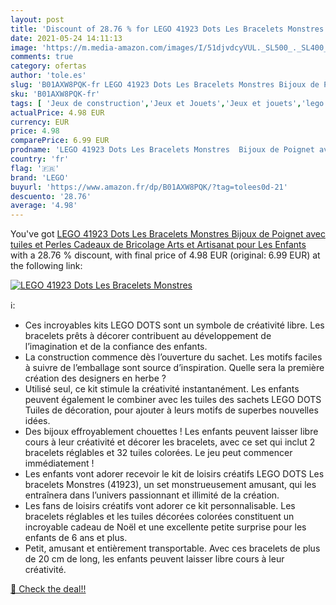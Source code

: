 ```yaml
---
layout: post
title: 'Discount of 28.76 % for LEGO 41923 Dots Les Bracelets Monstres  '
date: 2021-05-24 14:11:13
image: 'https://m.media-amazon.com/images/I/51djvdcyVUL._SL500_._SL400_.jpg'
comments: true
category: ofertas
author: 'tole.es'
slug: 'B01AXW8PQK-fr LEGO 41923 Dots Les Bracelets Monstres Bijoux de Poignet...'
sku: 'B01AXW8PQK-fr'
tags: [ 'Jeux de construction','Jeux et Jouets','Jeux et jouets','lego', ]
actualPrice: 4.98 EUR
currency: EUR
price: 4.98
comparePrice: 6.99 EUR
prodname: 'LEGO 41923 Dots Les Bracelets Monstres  Bijoux de Poignet avec tuiles et Perles Cadeaux de Bricolage  Arts et Artisanat pour Les Enfants'
country: 'fr'
flag: '🇫🇷'
brand: 'LEGO'
buyurl: 'https://www.amazon.fr/dp/B01AXW8PQK/?tag=tolees0d-21'
descuento: '28.76'
average: '4.98'
---
```


You've got [LEGO 41923 Dots Les Bracelets Monstres  Bijoux de Poignet avec tuiles et Perles Cadeaux de Bricolage  Arts et Artisanat pour Les Enfants](https://www.amazon.fr/dp/B01AXW8PQK/?tag=tolees0d-21) with a  28.76 % discount, with final price of 4.98 EUR (original: 6.99 EUR) at the following link:

[![LEGO 41923 Dots Les Bracelets Monstres  ](https://m.media-amazon.com/images/I/51djvdcyVUL._SL500_._SL400_.jpg)](https://www.amazon.fr/dp/B01AXW8PQK/?tag=tolees0d-21)

ℹ️:

- Ces incroyables kits LEGO DOTS sont un symbole de créativité libre. Les bracelets prêts à décorer contribuent au développement de l’imagination et de la confiance des enfants.
- La construction commence dès l’ouverture du sachet. Les motifs faciles à suivre de l’emballage sont source d’inspiration. Quelle sera la première création des designers en herbe ?
- Utilisé seul, ce kit stimule la créativité instantanément. Les enfants peuvent également le combiner avec les tuiles des sachets LEGO DOTS Tuiles de décoration, pour ajouter à leurs motifs de superbes nouvelles idées.
- Des bijoux effroyablement chouettes ! Les enfants peuvent laisser libre cours à leur créativité et décorer les bracelets, avec ce set qui inclut 2 bracelets réglables et 32 tuiles colorées. Le jeu peut commencer immédiatement !
- Les enfants vont adorer recevoir le kit de loisirs créatifs LEGO DOTS Les bracelets Monstres (41923), un set monstrueusement amusant, qui les entraînera dans l’univers passionnant et illimité de la création.
- Les fans de loisirs créatifs vont adorer ce kit personnalisable. Les bracelets réglables et les tuiles décorées colorées constituent un incroyable cadeau de Noël et une excellente petite surprise pour les enfants de 6 ans et plus.
- Petit, amusant et entièrement transportable. Avec ces bracelets de plus de 20 cm de long, les enfants peuvent laisser libre cours à leur créativité.

[🛒 Check the deal!!](https://www.amazon.fr/dp/B01AXW8PQK/?tag=tolees0d-21)
